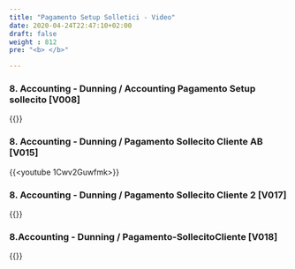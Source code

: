 ```yaml
---
title: "Pagamento Setup Solletici - Video"
date: 2020-04-24T22:47:10+02:00
draft: false
weight : 812
pre: "<b> </b>"

--- 
```


### 8. Accounting - Dunning /  Accounting Pagamento Setup sollecito [V008]
{{<youtube yXocTEwFRQU>}}

### 8. Accounting - Dunning / Pagamento Sollecito Cliente  AB [V015]
{{<youtube 1Cwv2Guwfmk>}}

### 8. Accounting - Dunning / Pagamento Sollecito Cliente 2 [V017]
{{<youtube x62kjFm-7pw>}}

### 8.Accounting - Dunning / Pagamento-SollecitoCliente [V018]
{{<youtube wAenMynsbSo>}}
